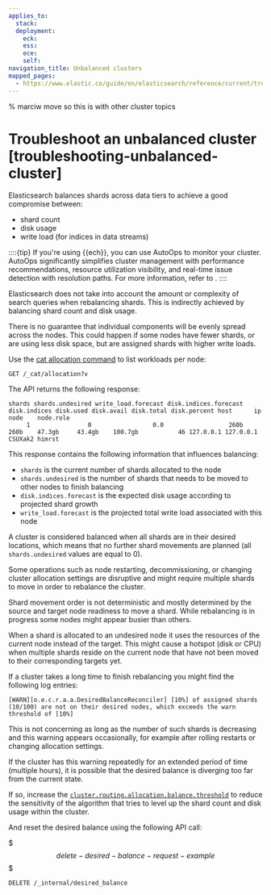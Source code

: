 ```yaml
---
applies_to:
  stack: 
  deployment:
    eck: 
    ess: 
    ece: 
    self: 
navigation_title: Unbalanced clusters
mapped_pages:
  - https://www.elastic.co/guide/en/elasticsearch/reference/current/troubleshooting-unbalanced-cluster.html
---
```


% marciw move so this is with other cluster topics

# Troubleshoot an unbalanced cluster [troubleshooting-unbalanced-cluster]

Elasticsearch balances shards across data tiers to achieve a good compromise between:

* shard count
* disk usage
* write load (for indices in data streams)

::::{tip}
If you're using {{ech}}, you can use AutoOps to monitor your cluster. AutoOps significantly simplifies cluster management with performance recommendations, resource utilization visibility, and real-time issue detection with resolution paths. For more information, refer to [](/deploy-manage/monitor/autoops.md).
::::


Elasticsearch does not take into account the amount or complexity of search queries when rebalancing shards. This is indirectly achieved by balancing shard count and disk usage.

There is no guarantee that individual components will be evenly spread across the nodes. This could happen if some nodes have fewer shards, or are using less disk space, but are assigned shards with higher write loads.

Use the [cat allocation command](https://www.elastic.co/docs/api/doc/elasticsearch/operation/operation-cat-allocation) to list workloads per node:

```console
GET /_cat/allocation?v
```

The API returns the following response:

```text
shards shards.undesired write_load.forecast disk.indices.forecast disk.indices disk.used disk.avail disk.total disk.percent host      ip        node    node.role
     1                0                 0.0                  260b         260b    47.3gb     43.4gb    100.7gb           46 127.0.0.1 127.0.0.1 CSUXak2 himrst
```

This response contains the following information that influences balancing:

* `shards` is the current number of shards allocated to the node
* `shards.undesired` is the number of shards that needs to be moved to other nodes to finish balancing
* `disk.indices.forecast` is the expected disk usage according to projected shard growth
* `write_load.forecast` is the projected total write load associated with this node

A cluster is considered balanced when all shards are in their desired locations, which means that no further shard movements are planned (all `shards.undesired` values are equal to 0).

Some operations such as node restarting, decommissioning, or changing cluster allocation settings are disruptive and might require multiple shards to move in order to rebalance the cluster.

Shard movement order is not deterministic and mostly determined by the source and target node readiness to move a shard. While rebalancing is in progress some nodes might appear busier than others.

When a shard is allocated to an undesired node it uses the resources of the current node instead of the target. This might cause a hotspot (disk or CPU) when multiple shards reside on the current node that have not been moved to their corresponding targets yet.

If a cluster takes a long time to finish rebalancing you might find the following log entries:

```text
[WARN][o.e.c.r.a.a.DesiredBalanceReconciler] [10%] of assigned shards (10/100) are not on their desired nodes, which exceeds the warn threshold of [10%]
```

This is not concerning as long as the number of such shards is decreasing and this warning appears occasionally, for example after rolling restarts or changing allocation settings.

If the cluster has this warning repeatedly for an extended period of time (multiple hours), it is possible that the desired balance is diverging too far from the current state.

If so, increase the [`cluster.routing.allocation.balance.threshold`](elasticsearch://reference/elasticsearch/configuration-reference/cluster-level-shard-allocation-routing-settings.md#shards-rebalancing-heuristics) to reduce the sensitivity of the algorithm that tries to level up the shard count and disk usage within the cluster.

And reset the desired balance using the following API call:

$$$delete-desired-balance-request-example$$$

```console
DELETE /_internal/desired_balance
```


